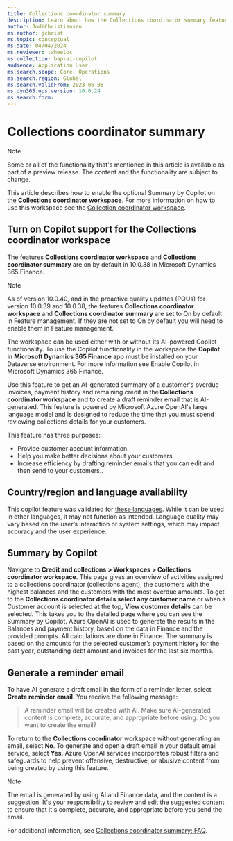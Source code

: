 ```yaml
---
title: Collections coordinator summary
description: Learn about how the Collections coordinator summary feature shows AI-generated text in the Summary by Copilot field on the Collections coordinator workspace.
author: JodiChristiansen
ms.author: jchrist
ms.topic: conceptual
ms.date: 04/04/2024
ms.reviewer: twheeloc
ms.collection: bap-ai-copilot
audience: Application User
ms.search.scope: Core, Operations
ms.search.region: Global
ms.search.validFrom: 2023-06-05
ms.dyn365.ops.version: 10.0.24
ms.search.form:    
---
```


# Collections coordinator summary

> [!NOTE]
> Some or all of the functionality that's mentioned in this article is available as part of a preview release. The content and the functionality are subject to change.

This article describes how to enable the optional Summary by Copilot on the **Collections coordinator workspace**. For more information on how to use this workspace see the [Collection coordinator workspace](collectionsworkspace.md).


## Turn on Copilot support for the Collections coordinator workspace
The features **Collections coordinator workspace** and **Collections coordinator summary** are on by default in 10.0.38 in Microsoft Dynamics 365 Finance. 

> [!NOTE]
> As of version 10.0.40, and in the proactive quality updates (PQUs) for version 10.0.39 and 10.0.38, the features **Collections coordinator workspace** and **Collections coordinator summary** are set to On by default in Feature management. If they are not set to On by default you will need to enable them in Feature management.

The workspace can be used either with or without its AI-powered Copilot functionality. To use the Copilot functionality in the workspace the **Copilot in Microsoft Dynamics 365 Finance** app must be installed on your Dataverse environment. For more information see Enable Copilot in Microsoft Dynamics 365 Finance. 

Use this feature to get an AI-generated summary of a customer's overdue invoices, payment history and remaining credit in the **Collections coordinator workspace** and to create a draft reminder email that is AI-generated. This feature is powered by Microsoft Azure OpenAI's large language model and is designed to reduce the time that you must spend reviewing collections details for your customers. 

This feature has three purposes:

- Provide customer account information.
- Help you make better decisions about your customers.
- Increase efficiency by drafting reminder emails that you can edit and then send to your customers.. 

## Country/region and language availability
This copilot feature was validated for [these languages](https://go.microsoft.com/fwlink/?linkid=2270154/). While it can be used in other languages, it may not function as intended. Language quality may vary based on the user’s interaction or system settings, which may impact accuracy and the user experience. 

## Summary by Copilot
Navigate to **Credit and collections > Workspaces > Collections coordinator workspace**. This page gives an overview of activities assigned to a collections coordinator (collections agent), the customers with the highest balances and the customers with the most overdue amounts. To get to the **Collections coordinator details select any customer name** or when a Customer account is selected at the top, **View customer details** can be selected. This takes you to the detailed page where you can see the Summary by Copilot. Azure OpenAI is used to generate the results in the Balances and payment history, based on the data in Finance and the provided prompts. All calculations are done in Finance. The summary is based on the amounts for the selected customer’s payment history for the past year, outstanding debt amount and invoices for the last six months.  

## Generate a reminder email

To have AI generate a draft email in the form of a reminder letter, select **Create reminder email**. You receive the following message:

> A reminder email will be created with AI. Make sure AI-generated content is complete, accurate, and appropriate before using. Do you want to create the email?

To return to the **Collections coordinator** workspace without generating an email, select **No**. To generate and open a draft email in your default email service, select **Yes**. Azure OpenAI services incorporates robust filters and safeguards to help prevent offensive, destructive, or abusive content from being created by using this feature.

> [!NOTE]
> The email is generated by using AI and Finance data, and the content is a suggestion. It's your responsibility to review and edit the suggested content to ensure that it's complete, accurate, and appropriate before you send the email.

For additional information, see [Collections coordinator summary: FAQ](collections-coordinator-summary-faq.md).
 
